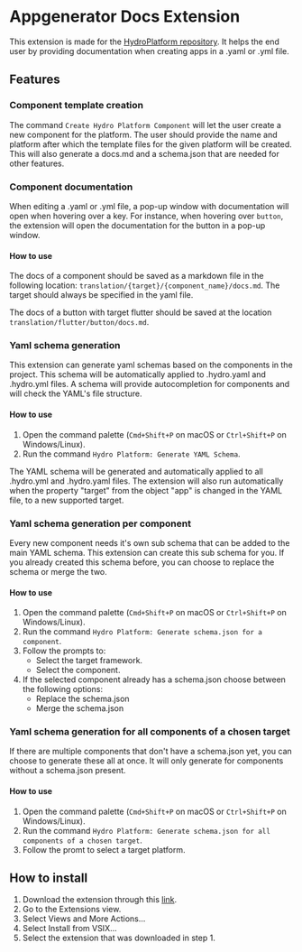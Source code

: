 # Appgenerator Docs Extension

This extension is made for the [HydroPlatform repository](https://github.com/SiebeBosch/HydroPlatform). It helps the end user by providing documentation when creating apps in a .yaml or .yml file. 

## Features

### Component template creation
The command `Create Hydro Platform Component` will let the user create a new component for the platform. The user should provide the name and platform after which the template files for the given platform will be created. This will also generate a docs.md and a schema.json that are needed for other features.

### Component documentation
When editing a .yaml or .yml file, a pop-up window with documentation will open when hovering over a key. For instance, when hovering over `button`, the extension will open the documentation for the button in a pop-up window.

#### How to use
The docs of a component should be saved as a markdown file in the following location: `translation/{target}/{component_name}/docs.md`. The target should always be specified in the yaml file.

The docs of a button with target flutter should be saved at the location `translation/flutter/button/docs.md`.

### Yaml schema generation
This extension can generate yaml schemas based on the components in the project. This schema will be automatically applied to .hydro.yaml and .hydro.yml files. A schema will provide autocompletion for components and will check the YAML's file structure.

#### How to use

1. Open the command palette (`Cmd+Shift+P` on macOS or `Ctrl+Shift+P` on Windows/Linux).
2. Run the command `Hydro Platform: Generate YAML Schema`.

The YAML schema will be generated and automatically applied to all .hydro.yml and .hydro.yaml files. The extension will also run automatically when the property "target" from the object "app" is changed in the YAML file, to a new supported target.


### Yaml schema generation per component
Every new component needs it's own sub schema that can be added to the main YAML schema. This extension can create this sub schema for you. If you already created this schema before, you can choose to replace the schema or merge the two.

#### How to use

1. Open the command palette (`Cmd+Shift+P` on macOS or `Ctrl+Shift+P` on Windows/Linux).
2. Run the command `Hydro Platform: Generate schema.json for a component`.
3. Follow the prompts to:
    - Select the target framework.
    - Select the component.
4. If the selected component already has a schema.json choose between the following options:
    - Replace the schema.json
    - Merge the schema.json


### Yaml schema generation for all components of a chosen target
If there are multiple components that don't have a schema.json yet, you can choose to generate these all at once. It will only generate for components without a schema.json present.

#### How to use
1. Open the command palette (`Cmd+Shift+P` on macOS or `Ctrl+Shift+P` on Windows/Linux).
2. Run the command `Hydro Platform: Generate schema.json for all components of a chosen target`.
3. Follow the promt to select a target platform.



## How to install

1. Download the extension through this [link](https://github.com/Iconica-Development/appgenerator-docs-vsc-extension/raw/refs/heads/master/releases/hydro-platform-1.0.0.vsix).
2. Go to the Extensions view.
3. Select Views and More Actions...
4. Select Install from VSIX...
5. Select the extension that was downloaded in step 1.